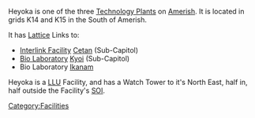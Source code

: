 Heyoka is one of the three [Technology
Plants](Technology_Plant.md) on [Amerish](Amerish.md).
It is located in grids K14 and K15 in the South of Amerish.

It has [Lattice](Lattice.md) Links to:

- [Interlink Facility](Interlink_Facility.md)
  [Cetan](Cetan.md) (Sub-Capitol)
- [Bio Laboratory](Bio_Laboratory.md) [Kyoi](Kyoi.md)
  (Sub-Capitol)
- Bio Laboratory [Ikanam](Ikanam.md)

Heyoka is a [LLU](LLU.md) Facility, and has a Watch Tower to
it's North East, half in, half outside the Facility's
[SOI](SOI.md).

[Category:Facilities](Category:Facilities.md)
